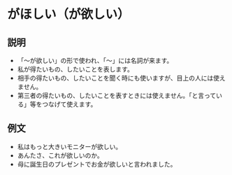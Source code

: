 # がほしい（が欲しい）

## 説明

- 「～が欲しい」の形で使われ、「～」には名詞が来ます。
- 私が得たいもの、したいことを表します。
- 相手の得たいもの、したいことを聞く時にも使いますが、目上の人には使えません。
- 第三者の得たいもの、したいことを表すときには使えません。「と言っている」等をつなげて使えます。

## 例文

- 私はもっと大きいモニターが欲しい。
- あんたさ、これが欲しいのか。
- 母に誕生日のプレゼントでお金が欲しいと言われました。